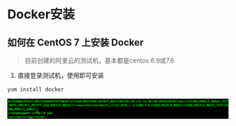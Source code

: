 # Docker安装

## 如何在 CentOS 7 上安装 Docker

> 目前创建的阿里云的测试机，基本都是centos 6.9或7.6
1. 直接登录测试机，使用即可安装
```
yum install docker
```
  


![](https://github.com/hujinminghjm/myblogs/blob/main/pic/WechatIMG3500.png)